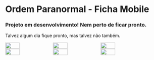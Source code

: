 # Ordem Paranormal - Ficha Mobile

### Projeto em desenvolvimento! Nem perto de ficar pronto.
Talvez algum dia fique pronto, mas talvez não também.

<div style="display: flex; flex-direction: row">
    <img src="https://github.com/luczz1/ordemparanormal-mobilesheet/assets/63828861/af5fc17e-b9f4-4385-a94b-57931ef55eca" style="width: 30%"/>
  
  <img src="https://github.com/luczz1/ordemparanormal-mobilesheet/assets/63828861/43a4a93f-a21a-43b2-95cd-5423ed57e176" style="width: 30%"/>
  <img src="https://github.com/luczz1/ordemparanormal-mobilesheet/assets/63828861/6c4c6aff-299b-431f-9446-746c10f53ec4" style="width: 30%"/>
  </div>
  
<div style="display: flex; flex-direction: row">
    <img src="" style="width: 30%"/>
  <img src="https://github.com/luczz1/ordemparanormal-mobilesheet/assets/63828861/2095847d-170d-4863-938d-c4f992495d80" style="width: 30%"/>
  <img src="https://github.com/luczz1/ordemparanormal-mobilesheet/assets/63828861/6c4c6aff-299b-431f-9446-746c10f53ec4" style="width: 30%"/>
  </div>
